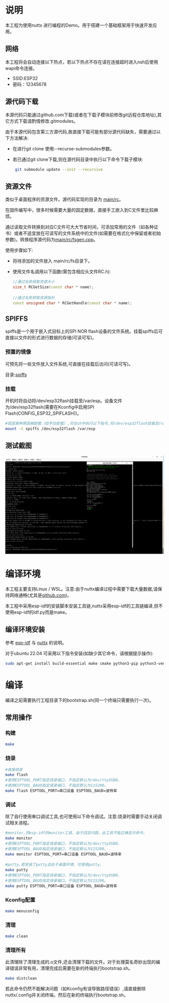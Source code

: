 # 说明

本工程为使用nuttx 进行编程的Demo。用于搭建一个基础框架用于快速开发应用。

## 网络

本工程将会自动连接以下热点，若以下热点不存在请在连接超时进入nsh后使用wapi命令连接。

- SSID:ESP32
- 密码：12345678

## 源代码下载

本源代码只能通过github.com下载(或者在下载子模块前修改git远程仓库地址),其它方式下载请酌情修改.gitmodules。

由于本源代码包含第三方源代码,故直接下载可能有部分源代码缺失，需要通过以下方法解决:

- 在进行git clone 使用--recurse-submodules参数。

- 若已通过git clone下载,则在源代码目录中执行以下命令下载子模块:

  ```bash
   git submodule update --init --recursive
  ```
## 资源文件

类似于桌面程序的资源文件。源代码实现的目录为 [main/rc](main/rc/)。

在固件编写中，很多时候需要大量的固定数据，直接手工嵌入到C文件里比较麻烦。

通过读取文件转换到对应C文件可大大节省时间，可添加常用的文件（如各种证书）或者不适宜放在可读写的文件系统中的文件(如需要在格式化中保留或者初始参数)。转换程序源代码为[main/rc/fsgen.cpp](main/rc/fsgen.cpp)。

使用步骤如下:

- 将待添加的文件放入 main/rc/fs目录下。

- 使用文件名调用以下函数(需包含相应头文件RC.h):

  ```c++
  //通过名称获取资源大小
  size_t RCGetSize(const char * name);
  
  //通过名称获取资源指针
  const unsigned char * RCGetHandle(const char * name);
  ```

## SPIFFS

 spiffs是一个用于嵌入式目标上的SPI NOR flash设备的文件系统。挂载spiffs后可直接以文件的形式进行数据的存储(可读可写)。

### 预置的镜像

可预先将一些文件放入文件系统,可直接在挂载后访问(可读可写)。

目录:[spiffs](spiffs)

### 挂载

开机时将自动将/dev/esp32flash挂载至/var/esp。设备文件为/dev/esp32flash(需要在Kconfig中启用SPI Flash(CONFIG_ESP32_SPIFLASH))。

```bash
#若因某种原因被卸载（如手动卸载）,可在sh中执行以下指令,将/dev/esp32flash挂载至/var/esp,挂载后即可在目录访问。
mount -t spiffs /dev/esp32flash /var/esp
```

## 测试截图

![ESP32ModNuttxDemo-1](doc/image/ESP32ModNuttxDemo-1.png)

# 编译环境

本工程主要支持Linux / WSL。注意:由于nuttx编译过程中需要下载大量数据,请保持网络通畅(尤其是[github.com](https://github.com))。

本工程中采用esp-idf的安装脚本安装工具链,nuttx采用esp-idf的工具链编译,但不使用esp-idf的idf.py而是make。

## 编译环境安装

参考 [esp-idf](https://docs.espressif.com/projects/esp-idf/) 与 [nuttx](https://nuttx.apache.org/) 的说明。

对于ubuntu 22.04 可采用以下指令安装(如缺少其它命令，请根据提示操作):

```bash
sudo apt-get install build-essential make cmake python3-pip python3-venv curl wget kconfig-frontends git patch findutils sed
```

# 编译

编译之前需要执行工程目录下的bootstrap.sh(同一个终端只需要执行一次)。

## 常用操作

### 构建

```bash
make
```

### 烧录

```bash
#直接烧录
make flash
#使用ESPTOOL_PORT指定烧录端口，不指定默认为/dev/ttyUSB0。 
#使用ESPTOOL_BAUD指定烧录端口，不指定默认为115200。
make flash ESPTOOL_PORT=串口设备 ESPTOOL_BAUD=波特率
```

### 调试

除了自行使用串口调试工具,也可使用以下命令调试。注意:烧录时需要手动关闭调试相关进程。

```bash
#monitor,同esp-idf的monitor工具，由于回显问题，此工具不能正确显示命令。
make monitor
#使用ESPTOOL_PORT指定烧录端口，不指定默认为/dev/ttyUSB0。 
#使用ESPTOOL_BAUD指定烧录端口，不指定默认为115200。
make monitor ESPTOOL_PORT=串口设备 ESPTOOL_BAUD=波特率

#putty,若安装了putty且处于桌面环境，可使用putty。
make putty
#使用ESPTOOL_PORT指定烧录端口，不指定默认为/dev/ttyUSB0。 
#使用ESPTOOL_BAUD指定烧录端口，不指定默认为115200。
make putty ESPTOOL_PORT=串口设备 ESPTOOL_BAUD=波特率

```



### Kconfig配置

```bash
make menuconfig
```

### 清理

```bash
make clean
```

### 清理所有

此清理除了清理生成的.o文件,还会清理下载的文件。对于处理莫名奇妙出现的编译错误非常有用，清理完成后需要在新的终端执行bootstrap.sh。

```bash
make distclean
```

若此命令仍然不能解决问题（如Kconfig有误导致路径错误）,请直接删除nuttx/.config并关闭终端，然后在新的终端执行bootstrap.sh。
